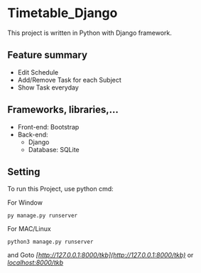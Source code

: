 # Timetable_Django

 This project is written in Python with Django framework.
## Feature summary
- Edit Schedule 
- Add/Remove Task for each Subject
- Show Task everyday

## Frameworks, libraries,...
- Front-end: Bootstrap
- Back-end: 
  - Django
  - Database: SQLite

## Setting

To run this Project, use python cmd:

For Window
```
py manage.py runserver
```
For MAC/Linux
```
python3 manage.py runserver
```
and Goto *[http://127.0.0.1:8000/tkb](http://127.0.0.1:8000/tkb)* or *[localhost:8000/tkb](http://localhost:8000/tkb)*
